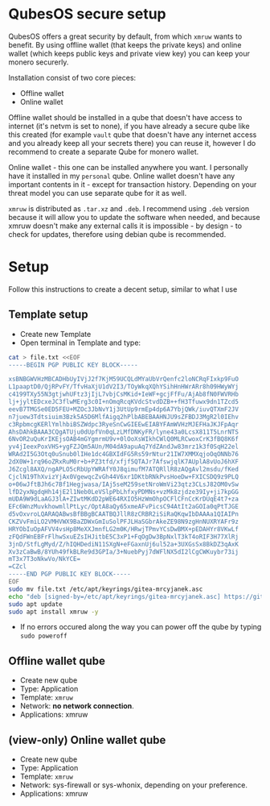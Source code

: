 # QubesOS secure setup

QubesOS offers a great security by default, from which `xmruw` wants to benefit. By using offline wallet (that keeps the private keys) and online wallet (which keeps public keys and private view key) you can keep your monero securerly.

Installation consist of two core pieces:
- Offline wallet
- Online wallet

Offline wallet should be installed in a qube that doesn't have access to internet (it's netvm is set to none), if you have already a secure qube like this created (for example `vault` qube that doesn't have any internet access and you already keep all your secrets there) you can reuse it, however I do recommend to create a separate Qube for monero wallet.

Online wallet - this one can be installed anywhere you want. I personally have it installed in my `personal` qube. Online wallet doesn't have any important contents in it - except for transaction history. Depending on your threat model you can use separate qube for it as well.

`xmruw` is distributed as `.tar.xz` and `.deb`. I recommend using `.deb` version because it will allow you to update the software when needed, and because xmruw doesn't make any external calls it is impossible - by design - to check for updates, therefore using debian qube is recommended.

# Setup

Follow this instructions to create a decent setup, similar to what I use

## Template setup

- Create new Template
- Open terminal in Template and type:

```bash
cat > file.txt <<EOF
-----BEGIN PGP PUBLIC KEY BLOCK-----

xsBNBGWVHzMBCADHbUyIVjJ2f7KjM59UCQLdMYaUbVrQenfc2loNCRqFIxkp9FuO
L1paaptD0/QjRPvFY/TfvHaXjU1dV2I3/TOyWkqXQhYSihHnHWrARr8h09HWyWYj
c4199TXy55N3gtjwhUFtz3jIjL7vbjCsMKid+IeWF+gcjFfFu/AjAb8fN0FWVRHb
lj+jyltEDcxeJC3flwMErg3c0I+nOmqRcqKVdcStvdDZB++fH3Tfuwx9dn1TZcd5
eevB7TMGSe0ED5FEU+MZOc3JbNvY1j3UtUp9rmEp4dp6A7YbjQWk/iuvQTXmF2JV
n7juew3Tdtsiuim3Bzk5A5D6MlfAigq2hPlbABEBAAHNJU9sZFBDJ3MgR2l0IEhv
c3RpbmcgKERlYmlhbiBSZWdpc3RyeSnCwGIEEwEIABYFAmWVHzMJEFHaJKJFpAqr
AhsDAhkBAAA3CQgATUju0dUpfVn0qLzLMfDNKyFR/lyne43a0LcsX811T5LnrNTS
6NvOR2uQuKrIKEjsOAB4mGYgmrmU9v+0lOoXsWIkhCWlQ0MLRCwoxCrK3fBQ8K6f
yv4jIeexPoxVHS+ygFZJQm5AUn/M04dA9apuAq7YdZAndJw83mrz1k3f0SqH22el
WRAd2I5G3Otq0uSnub0lIHe1dc4GBXIdFG5Rs59rNtur21IW7XMMXqjoOqONNb76
2dX0W+1rq96oZRxRuM0r+b+PZ3tfd/xfjf5QTAJr7AfswjqlK7AUplA8vUoJ6hXF
J6Zcgl8AXQ/ngAPLO5cRbUpYWRAfY0J8qimufM7ATQRllR8zAQgAvl2msdu/fKed
CjclN19ThXvizYjAx0VgewqcZvGh44V6xr1DKtbRNkPvsHoeDw+FXICSDQ9z9PLQ
o+06wJftBJh6c7Bf1Hegjwasa/IAj5seM259setNroWmVi23qtz3CLsJ82OM0vSw
lfD2yxNgdqHh14jE2l1Neb0LeVSlpPbLhfxyPDMNs+vzMk8zjdze39Iy+ji7kpGG
mUDA9W9dLaAGJ3lA+ZIwtMKdD2pWE64RXIO5HzWmOhpOCFlCFnCcKrDUqE4t7+za
EFc6WnzMuvkhowmllPtLyc/OptA8aQy65xmeAFvPicsC94AtIt2aGOIa0qPtTJGE
d5vOxvroLQARAQABwsBfBBgBCAATBQJllR8zCRBR2iSiRaQKqwIbDAAAa1QIAIPn
CKZVvFmiLO2VMHVWX9BaZDWxGmIuSolPFJLHaSGbrAkeZE98N9zgHnNUXRYAFr9z
HRYObIuOpAFVV4vsHp8MeXXJmnfLG2m0K/HRwjTPmvYCsDwBMX+pEDAHYr8VKwLf
zFQdFWnEBFrFlhwSxuEZsIHJitbE5C3xP1+FqOgDw3BpNxlT3kT4oRIF3H77XlRj
3jnD/StfLgMyd/Z/hIQHDediN11SXgN+eFGaxnUj6ul52a+3UXGsSx8BkDZ3qAxK
Xv3zCaBwB/8YUh49fkBLRe9d3GPIa/3+NuebPyj7dWFlNX5dI2lCgCWKuybr73ij
mT3x7T3oNkwVo/NkYCE=
=CZcl
-----END PGP PUBLIC KEY BLOCK-----
EOF
sudo mv file.txt /etc/apt/keyrings/gitea-mrcyjanek.asc
echo "deb [signed-by=/etc/apt/keyrings/gitea-mrcyjanek.asc] https://git.mrcyjanek.net/api/packages/mrcyjanek/debian no-distro main" | sudo tee -a /etc/apt/sources.list.d/git-mrcyjanek-net.list
sudo apt update
sudo apt install xmruw -y
```

- If no errors occured along the way you can power off the qube by typing `sudo poweroff`

## Offline wallet qube

- Create new qube
- Type: Application
- Template: `xmruw`
- Network: **no network connection**.
- Applications: xmruw

## (view-only) Online wallet qube

- Create new qube
- Type: Application
- Template: `xmruw`
- Network: sys-firewall or sys-whonix, depending on your preference.
- Applications: xmruw